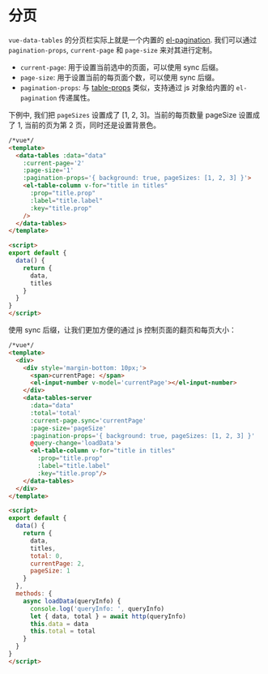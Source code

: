 # 分页

`vue-data-tables` 的分页栏实际上就是一个内置的 [el-pagination](http://element.eleme.io/#/zh-CN/component/pagination). 我们可以通过 `pagination-props`, `current-page` 和 `page-size` 来对其进行定制。

* `current-page`: 用于设置当前选中的页面，可以使用 sync 后缀。
* `page-size`: 用于设置当前的每页面个数，可以使用 sync 后缀。
* `pagination-props`: 与 [table-props](zh-cn/basic.md?id=传递-prop-给内置的-el-table) 类似，支持通过 js 对象给内置的 `el-pagination` 传递属性。

下例中, 我们把 `pageSizes` 设置成了 [1, 2, 3]。当前的每页数量 pageSize 设置成了 1, 当前的页为第 2 页，同时还是设置背景色。

```html
/*vue*/
<template>
  <data-tables :data="data"
    :current-page='2'
    :page-size='1'
    :pagination-props='{ background: true, pageSizes: [1, 2, 3] }'>
    <el-table-column v-for="title in titles"
      :prop="title.prop"
      :label="title.label"
      :key="title.prop"
    />
  </data-tables>
</template>

<script>
export default {
  data() {
    return {
      data,
      titles
    }
  }
}
</script>
```

使用 sync 后缀，让我们更加方便的通过 js 控制页面的翻页和每页大小：


```html
/*vue*/
<template>
  <div>
    <div style='margin-bottom: 10px;'>
      <span>currentPage: </span>
      <el-input-number v-model='currentPage'></el-input-number>
    </div>
    <data-tables-server
      :data="data"
      :total='total'
      :current-page.sync='currentPage'
      :page-size='pageSize'
      :pagination-props='{ background: true, pageSizes: [1, 2, 3] }'
      @query-change='loadData'>
      <el-table-column v-for="title in titles"
        :prop="title.prop"
        :label="title.label"
        :key="title.prop"/>
    </data-tables>
  </div>
</template>

<script>
export default {
  data() {
    return {
      data,
      titles,
      total: 0,
      currentPage: 2,
      pageSize: 1
    }
  },
  methods: {
    async loadData(queryInfo) {
      console.log('queryInfo: ', queryInfo)
      let { data, total } = await http(queryInfo)
      this.data = data
      this.total = total
    }
  }
}
</script>
```
